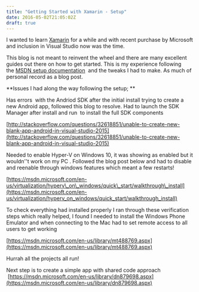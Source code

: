 ```yaml
---
title: "Getting Started with Xamarin - Setup"
date: 2016-05-02T21:05:02Z
draft: true
---
```


I wanted to learn [Xamarin](https://www.xamarin.com/) for a while and with recent purchase by Microsoft and inclusion in Visual Studio now was the time.

This blog is not meant to reinvent the wheel and there are many excellent guides out there on how to get started. This is my experience following the [MSDN setup documentation](https://msdn.microsoft.com/en-us/library/mt613162.aspx)  and the tweaks I had to make. As much of personal record as a blog post.

**Issues I had along the way following the setup; **

Has errors  with the Andriod SDK after the initial install trying to create a new Android app, followed this blog to resolve. Had to launch the SDK Manager after install and run  to install the full SDK components

[http://stackoverflow.com/questions/32618851/unable-to-create-new-blank-app-android-in-visual-studio-2015](http://stackoverflow.com/questions/32618851/unable-to-create-new-blank-app-android-in-visual-studio-2015)

Needed to enable Hyper-V on Windows 10, it was showing as enabled but it wouldn''t work on my PC . Followed the blog post below and had to disable and reenable through windows features which meant a few restarts!

[https://msdn.microsoft.com/en-us/virtualization/hyperv\_on\_windows/quick\_start/walkthrough\_install](https://msdn.microsoft.com/en-us/virtualization/hyperv_on_windows/quick_start/walkthrough_install)

To check everything had installed properly I ran through these verification steps which really helped, I found I needed to install the Windows Phone Emulator and when connecting to the Mac had to set remote access to all users to get working

[https://msdn.microsoft.com/en-us/library/mt488769.aspx](https://msdn.microsoft.com/en-us/library/mt488769.aspx)

Hurrah all the projects all run!

Next step is to create a simple app with shared code approach  [https://msdn.microsoft.com/en-us/library/dn879698.aspx](https://msdn.microsoft.com/en-us/library/dn879698.aspx)